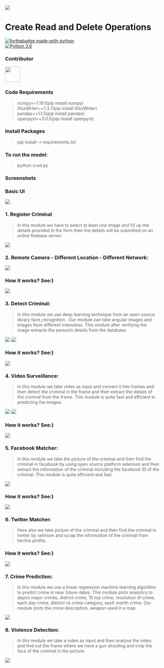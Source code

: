 <img src="https://www.spirit-of-metal.com/les%20goupes/C/Crud/pics/781097_logo.jpg">

# Create Read and Delete Operations

[![forthebadge made-with-python](http://ForTheBadge.com/images/badges/made-with-python.svg)](https://www.python.org/)                 
[![Python 3.6](https://img.shields.io/badge/python-3.6-blue.svg)](https://www.python.org/downloads/release/python-360/)   

### Contributor
<a href="https://github.com/argho28"><img src="https://avatars3.githubusercontent.com/u/54744863?s=400&v=4" height="50px" width="50px" alt=""/></a>



### Code Requirements
>numpy==1.19.1(pip install numpy)</br>
>XlsxWriter==1.3.7(pip install XlsxWriter)</br>
>pandas==1.1.5(pip install pandas)</br>
>openpyxl==3.0.5(pip install openpyxl)
### Install Packages
> pip install -r requirements.txt

### To run the model:
> python crud.py

### Screenshots

### Basic UI
<img src="https://github.com/argho28/Create_Read_Delete/blob/main/ui.png">

### 1. Register Criminal
> In this module we have to select at least one image and fill up the details provided in the form then the details will be submitted on an online firebase server.
<img src="https://github.com/argho28/RK308_SmartCreators/blob/master/registerCriminal.jpeg">

### 2. Remote Camera - Different Location - Different Network:
<img src="https://github.com/argho28/RK308_SmartCreators/blob/master/live%20camera%20location.jpg">

### How it works? See:)
<img src="https://github.com/argho28/RK308_SmartCreators/blob/master/remoteCamera.gif">

### 3. Detect Criminal:
> In this module we use deep learning technique from an open source library face_recognition . Our module can take angular images and images from different intensities. This module after verifying the image extracts the person’s details from the database.
<img src="https://github.com/argho28/RK308_SmartCreators/blob/master/detectCriminal.jpeg">
<img src="https://github.com/argho28/RK308_SmartCreators/blob/master/faceMask.jpeg">

### How it works? See:)
<img src="https://github.com/argho28/RK308_SmartCreators/blob/master/detectCriminal.gif">

### 4. Video Surveillance:
> In this module we take video as input and convert it into frames and then detect the criminal in the frame and then extract the details of the criminal from the frame. This module is quite fast and efficient in predicting the images.
<img src="https://github.com/argho28/RK308_SmartCreators/blob/master/videoSurveilance.jpeg">
<img src="https://github.com/argho28/RK308_SmartCreators/blob/master/faceMask.gif">

### How it works? See:)
<img src="https://github.com/argho28/RK308_SmartCreators/blob/master/videoSurveilance.gif">

### 5. Facebook Matcher:
> In this module we take the picture of the criminal and then find the criminal in facebook by using open source platform selenium and then extract the information of the criminal including the facebook ID of the criminal. This module is quite efficient and fast.
<img src="https://github.com/argho28/RK308_SmartCreators/blob/master/detectCriminal2.jpeg">

### How it works? See:)
<img src="https://github.com/argho28/RK308_SmartCreators/blob/master/facebookMatch.gif">

### 6. Twitter Matcher:
> Here also we take picture of the criminal and then find the criminal in twitter by selinium and scrap the information of the criminal from her/his profile.

### How it works? See:)
<img src="https://github.com/argho28/RK308_SmartCreators/blob/master/twitterMatch.gif">

### 7.	Crime Prediction:
> In this module we use a linear regression machine learning algorithm to predict crime in near future dates. This module plots analytics to depict major crimes, district crime, 15 top crime, resolution of crime, each day crime, district vs crime category, each month crime. Our module plots the crime description, weapon used in a map.
<img src="https://github.com/argho28/RK308_SmartCreators/blob/master/crimeDetection.jpeg">

### 8. Violence Detection: 
> In this module we take a video as input and then analyse the video and find out the frame where we have a gun shooting and crop the face of the criminal in the picture.
<img src="https://github.com/argho28/RK308_SmartCreators/blob/master/violenceDetection.jpeg">
